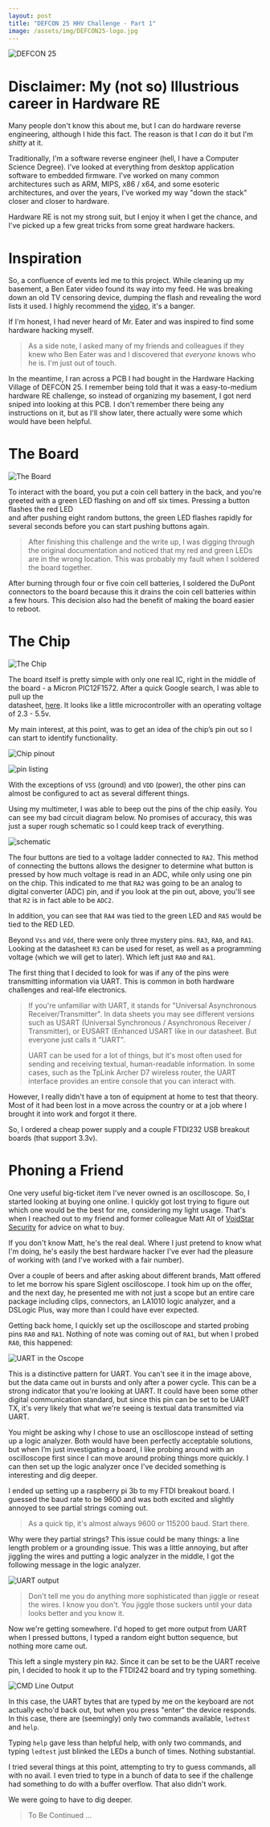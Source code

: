 ```yaml
---
layout: post
title: "DEFCON 25 HHV Challenge - Part 1"
image: /assets/img/DEFCON25-logo.jpg
---
```


![DEFCON 25](/assets/img/DEFCON25-logo.jpg)

# Disclaimer: My (not so) Illustrious career in Hardware RE  
  
Many people don't know this about me, but I can do hardware reverse engineering, although I hide this fact. The reason is that I *can* do it but I'm *shitty* at it.  

Traditionally, I'm a software reverse engineer (hell, I have a Computer Science Degree). I've looked at everything from desktop application software to embedded firmware. I've worked on many common architectures such as ARM, MIPS, x86 / x64, and some esoteric architectures, and over the years, I've worked my way "down the stack" closer and closer to hardware.

Hardware RE is not my strong suit, but I enjoy it when I get the chance, and I've picked up a few great tricks from some great hardware hackers.

# Inspiration  
  
So, a confluence of events led me to this project. While cleaning up my basement, a Ben Eater video found its way into my feed. He was breaking down an old TV censoring device, dumping the flash and revealing the word lists it used. I highly recommend the [video](https://www.youtube.com/watch?v=a6EWIh2D1NQ), it's a banger.  
  
If I'm honest, I had never heard of Mr. Eater and was inspired to find some hardware hacking myself.  
  
> As a side note, I asked many of my friends and colleagues if they knew who Ben Eater was and I discovered that *everyone* knows who he is. I'm just out of touch.  
  
In the meantime, I ran across a PCB I had bought in the Hardware Hacking Village of DEFCON 25. I remember being told that it was a easy-to-medium hardware RE challenge, so instead of organizing my basement, I got nerd sniped into looking at this PCB. I don't remember there being any instructions on it, but as I'll show later, there actually were some which would have been helpful.

  
# The Board  
![The Board](/assets/img/KBEPCB.jpeg)

To interact with the board, you put a coin cell battery in the back, and you're greeted with a green LED flashing on and off six times. Pressing a button flashes the red LED  
and after pushing eight random buttons, the green LED flashes rapidly for several seconds before you can start pushing buttons again.  

> After finishing this challenge and the write up, I was digging through the original documentation and noticed that my red and green LEDs are in the wrong location. This was probably my fault when I soldered the board together.

After burning through four or five coin cell batteries, I soldered the DuPont connectors to the board because this it drains the coin cell batteries within a few hours. This decision also had the benefit of making the board easier to reboot.

# The Chip  
![The Chip](/assets/img/chip.jpg)

The board itself is pretty simple with only one real IC, right in the middle of the board - a Micron PIC12F1572. After a quick Google search, I was able to pull up the  
datasheet, [here](https://ww1.microchip.com/downloads/en/DeviceDoc/40001723D.pdf).  It looks like a little microcontroller with an operating voltage of 2.3 - 5.5v. 

My main interest, at this point, was to get an idea of the chip’s pin out so I can start to identify functionality.

![Chip pinout](/assets/img/chip_pinout.png)

![pin listing](/assets/img/pin_listing.png)

With the exceptions of `VSS` (ground) and `VDD` (power), the other pins can almost be configured to act as several different things.

Using my multimeter, I was able to beep out the pins of the chip easily. You can see my bad circuit diagram below. No promises of accuracy, this was just a super rough schematic so I could keep track of everything.

![schematic](/assets/img/schematic.jpg)

The four buttons are tied to a voltage ladder connected to `RA2`. This method of connecting the buttons allows the designer to determine what button is pressed by how much voltage is read in an ADC, while only using one pin on the chip. This indicated to me that `RA2` was going to be an analog to digital converter (ADC) pin, and if you look at the pin out, above, you'll see that `R2` is in fact able to be `ADC2`. 

In addition, you can see that `RA4` was tied to the green LED and `RA5` would be tied to the RED LED. 

Beyond `Vss` and `Vdd`, there were only three mystery pins. `RA3`, `RA0`, and `RA1`. Looking at the datasheet `R3` can be used for reset, as well as a programming voltage (which we will get to later). Which left just `RA0` and `RA1`.

The first thing that I decided to look for was if any of the pins were transmitting information via UART. This is common in both hardware challenges and real-life electronics.  

> If you're unfamiliar with UART, it stands for "Universal Asynchronous Receiver/Transmitter". In data sheets you may see different versions such as USART (Universal Synchronous / Asynchronous Receiver / Transmitter), or EUSART (Enhanced USART like in our datasheet. But everyone just calls it "UART". 
> 
> UART can be used for a lot of things, but it's most often used for sending and receiving textual, human-readable information. In some cases, such as the TpLink Archer D7 wireless router, the UART interface provides an entire console that you can interact with.

However, I really didn't have a ton of equipment at home to test that theory. Most of it had been lost in a move across the country or at a job where I brought it into work and forgot it there.

So, I ordered a cheap power supply and a couple FTDI232 USB breakout boards (that support 3.3v).  

# Phoning a Friend

One very useful big-ticket item I've never owned is an oscilloscope. So, I started looking at buying one online. I quickly got lost trying to figure out which one would be the best for me, considering my light usage. That's when I reached out to my friend and former colleague Matt Alt of [VoidStar Security](https://voidstarsec.com/) for advice on what to buy.

If you don't know Matt, he's the real deal. Where I just pretend to know what I'm doing, he's easily the best hardware hacker I've ever had the pleasure of working with (and I've worked with a fair number). 

Over a couple of beers and after asking about different brands, Matt offered to let me borrow his spare Siglent oscilloscope. I took him up on the offer, and the next day, he presented me with not just a scope but an entire care package including clips, connectors, an LA1010 logic analyzer, and a DSLogic Plus, way more than I could have ever expected. 

Getting back home, I quickly set up the oscilloscope and started probing pins `RA0` and `RA1`. Nothing of note was coming out of `RA1`, but when I probed `RA0`, this happened:

![UART in the Oscope](/assets/img/scope_uart.jpg)

This is a distinctive pattern for UART. You can't see it in the image above, but the data came out in bursts and only after a power cycle. This can be a strong indicator that you're looking at UART. It could have been some other digital communication standard, but since this pin can be set to be UART TX, it's very likely that what we're seeing is textual data transmitted via UART. 

You might be asking why I chose to use an oscilloscope instead of setting up a logic analyzer. Both would have been perfectly acceptable solutions, but when I’m just investigating a board, I like probing around with an oscilloscope first since I can move around probing things more quickly. I can then set up the logic analyzer once I've decided something is interesting and dig deeper.

I ended up setting up a raspberry pi 3b to my FTDI breakout board. I guessed the baud rate to be 9600 and was both excited and slightly annoyed to see partial strings coming out. 

> As a quick tip, it's almost always 9600 or 115200 baud. Start there.

Why were they partial strings? This issue could be many things: a line length problem or a grounding issue.  This was a little annoying, but after jiggling the wires and putting a logic analyzer in the middle, I got the following message in the logic analyzer.

![UART output](/assets/img/uart_output.jpeg)

> Don't tell me you do anything more sophisticated than jiggle or reseat the wires. I know you don't. You jiggle those suckers until your data looks better and you know it.

Now we're getting somewhere. I'd hoped to get more output from UART when I pressed buttons, I typed a random eight button sequence, but nothing more came out. 

This left a single mystery pin `RA2`. Since it can be set to be the UART receive pin, I decided to hook it up to the FTDI242 board and try typing something.


![CMD Line Output](/assets/img/cmd_line_output.png)

In this case, the UART bytes that are typed by me on the keyboard are not actually echo'd back out, but when you press "enter" the device responds. In this case, there are (seemingly) only two commands available, `ledtest` and `help`. 

Typing `help` gave less than helpful help, with only two commands, and typing `ledtest` just blinked the LEDs a bunch of times. Nothing substantial.

I tried several things at this point, attempting to try to guess commands, all with no avail. I even tried to type in a bunch of data to see if the challenge had something to do with a buffer overflow. That also didn't work. 

We were going to have to dig deeper.

> To Be Continued ...
